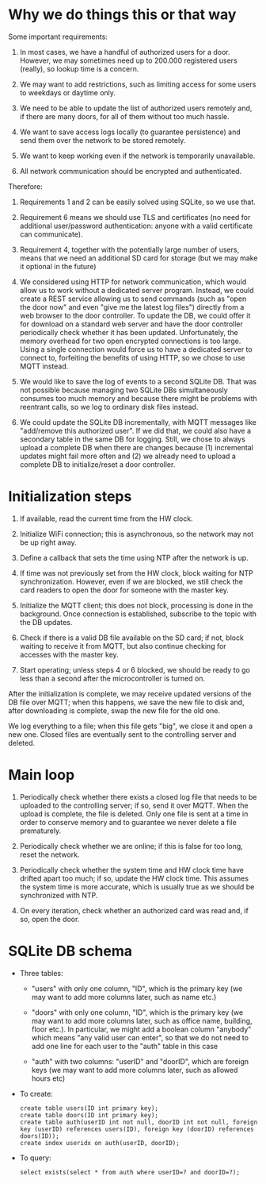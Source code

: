 # Why we do things this or that way

Some important requirements:

1. In most cases, we have a handful of authorized users for a door.
   However, we may sometimes need up to 200.000 registered users (really),
   so lookup time is a concern.

2. We may want to add restrictions, such as limiting access for some users
   to weekdays or daytime only.

3. We need to be able to update the list of authorized users remotely and,
   if there are many doors, for all of them without too much hassle.

4. We want to save access logs locally (to guarantee persistence) and send
   them over the network to be stored remotely.

5. We want to keep working even if the network is temporarily unavailable.

6. All network communication should be encrypted and authenticated.

Therefore:

1. Requirements 1 and 2 can be easily solved using SQLite, so we use that.

2. Requirement 6 means we should use TLS and certificates (no need for
   additional user/password authentication: anyone with a valid certificate
   can communicate).

3. Requirement 4, together with the potentially large number of users,
   means that we need an additional SD card for storage (but we may make
   it optional in the future)

4. We considered using HTTP for network communication, which would allow
   us to work without a dedicated server program. Instead, we could create
   a REST service allowing us to send commands (such as "open the door now"
   and even "give me the latest log files") directly from a web browser to
   the door controller. To update the DB, we could offer it for download
   on a standard web server and have the door controller periodically check
   whether it has been updated. Unfortunately, the memory overhead for two
   open encrypted connections is too large. Using a single connection would
   force us to have a dedicated server to connect to, forfeiting the benefits
   of using HTTP, so we chose to use MQTT instead.

5. We would like to save the log of events to a second SQLite DB. That was
   not possible because managing two SQLite DBs simultaneously consumes
   too much memory and because there might be problems with reentrant calls,
   so we log to ordinary disk files instead.

6. We could update the SQLite DB incrementally, with MQTT messages like
   "add/remove this authorized user". If we did that, we could also have
   a secondary table in the same DB for logging. Still, we chose to always
   upload a complete DB when there are changes because (1) incremental
   updates might fail more often and (2) we already need to upload a
   complete DB to initialize/reset a door controller.

# Initialization steps

1. If available, read the current time from the HW clock.

2. Initialize WiFi connection; this is asynchronous, so the network may
   not be up right away.

3. Define a callback that sets the time using NTP after the network is up.

4. If time was not previously set from the HW clock, block waiting for
   NTP synchronization. However, even if we are blocked, we still check
   the card readers to open the door for someone with the master key.

5. Initialize the MQTT client; this does not block, processing is done
   in the background. Once connection is established, subscribe to the
   topic with the DB updates.

6. Check if there is a valid DB file available on the SD card; if not,
   block waiting to receive it from MQTT, but also continue checking
   for accesses with the master key.

7. Start operating; unless steps 4 or 6 blocked, we should be ready to
   go less than a second after the microcontroller is turned on.

After the initialization is complete, we may receive updated versions of
the DB file over MQTT; when this happens, we save the new file to disk
and, after downloading is complete, swap the new file for the old one.

We log everything to a file; when this file gets "big", we close it and
open a new one. Closed files are eventually sent to the controlling
server and deleted.

# Main loop

1. Periodically check whether there exists a closed log file that needs
   to be uploaded to the controlling server; if so, send it over MQTT.
   When the upload is complete, the file is deleted. Only one file is
   sent at a time in order to conserve memory and to guarantee we never
   delete a file prematurely.

2. Periodically check whether we are online; if this is false for too
   long, reset the network.

3. Periodically check whether the system time and HW clock time have
   drifted apart too much; if so, update the HW clock time. This assumes
   the system time is more accurate, which is usually true as we should
   be synchronized with NTP.

4. On every iteration, check whether an authorized card was read and,
   if so, open the door.

# SQLite DB schema

 * Three tables:

   - "users" with only one column, "ID", which is the primary key (we may
     want to add more columns later, such as name etc.)

   - "doors" with only one column, "ID", which is the primary key (we may
     want to add more columns later, such as office name, building, floor
     etc.). In particular, we might add a boolean column "anybody" which
     means "any valid user can enter", so that we do not need to add one
     line for each user to the "auth" table in this case

   - "auth" with two columns: "userID" and "doorID", which are foreign keys
     (we may want to add more columns later, such as allowed hours etc)

 * To create:
   ```
   create table users(ID int primary key);
   create table doors(ID int primary key);
   create table auth(userID int not null, doorID int not null, foreign key (userID) references users(ID), foreign key (doorID) references doors(ID));
   create index useridx on auth(userID, doorID);
   ```

 * To query:
   ```
   select exists(select * from auth where userID=? and doorID=?);
   ```
